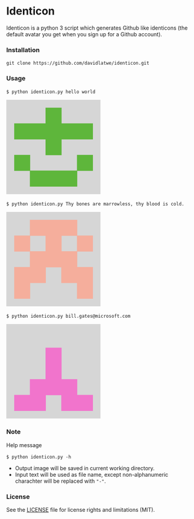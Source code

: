 # Identicon

Identicon is a python 3 script which generates Github like identicons (the 
default avatar you get when you sign up for a Github account).

### Installation

```
git clone https://github.com/davidlatwe/identicon.git
```

### Usage

```
$ python identicon.py hello world
```

<img src="https://github.com/davidlatwe/identicon/blob/master/hello-world.png" width="250" height="250"/>

```
$ python identicon.py Thy bones are marrowless, thy blood is cold.
```

<img src="https://github.com/davidlatwe/identicon/blob/master/Thy-bones-are-marrowless--thy-blood-is-cold-.png" width="250" height="250"/>

```
$ python identicon.py bill.gates@microsoft.com
```

<img src="https://github.com/davidlatwe/identicon/blob/master/bill-gates-microsoft-com.png" width="250" height="250"/>

### Note

Help message

```
$ python identicon.py -h
```

* Output image will be saved in current working directory.
* Input text will be used as file name, except non-alphanumeric charachter will be replaced with `"-"`.

### License

See the [LICENSE](LICENSE.md) file for license rights and limitations (MIT).

